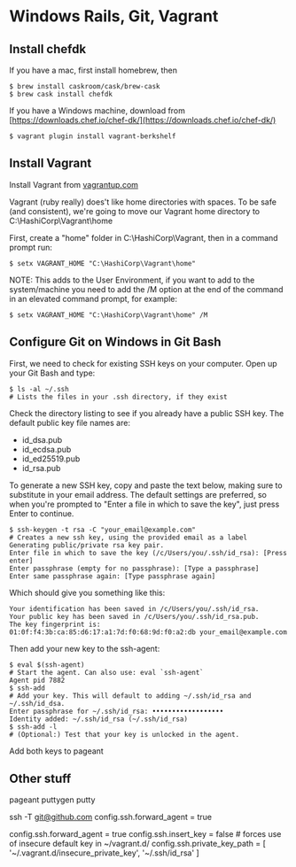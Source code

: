 # Windows Rails, Git, Vagrant

## Install chefdk

If you have a mac, first install homebrew, then

    $ brew install caskroom/cask/brew-cask
    $ brew cask install chefdk

If you have a Windows machine, download from [https://downloads.chef.io/chef-dk/](https://downloads.chef.io/chef-dk/)

    $ vagrant plugin install vagrant-berkshelf

## Install Vagrant

Install Vagrant from [vagrantup.com](http://vagrantup.com)

Vagrant (ruby really) does't like home directories with spaces. To be safe (and consistent), we're going to move our Vagrant home directory to C:\HashiCorp\Vagrant\home

First, create a "home" folder in C:\HashiCorp\Vagrant, then in a command prompt run:

	$ setx VAGRANT_HOME "C:\HashiCorp\Vagrant\home"

NOTE: This adds to the User Environment, if you want to add to the system/machine you need to add the /M option at the end of the command in an elevated command prompt, for example:

	$ setx VAGRANT_HOME "C:\HashiCorp\Vagrant\home" /M

## Configure Git on Windows in Git Bash

First, we need to check for existing SSH keys on your computer. Open up your Git Bash and type:

	$ ls -al ~/.ssh
	# Lists the files in your .ssh directory, if they exist

Check the directory listing to see if you already have a public SSH key. The default public key file names are:

* id_dsa.pub
* id_ecdsa.pub
* id_ed25519.pub
* id_rsa.pub

To generate a new SSH key, copy and paste the text below, making sure to substitute in your email address. The default settings are preferred, so when you're prompted to "Enter a file in which to save the key", just press Enter to continue.
	
	$ ssh-keygen -t rsa -C "your_email@example.com"
	# Creates a new ssh key, using the provided email as a label
	Generating public/private rsa key pair.
	Enter file in which to save the key (/c/Users/you/.ssh/id_rsa): [Press enter]
	Enter passphrase (empty for no passphrase): [Type a passphrase]
	Enter same passphrase again: [Type passphrase again]

Which should give you something like this:

	Your identification has been saved in /c/Users/you/.ssh/id_rsa.
	Your public key has been saved in /c/Users/you/.ssh/id_rsa.pub.
	The key fingerprint is:
	01:0f:f4:3b:ca:85:d6:17:a1:7d:f0:68:9d:f0:a2:db your_email@example.com

Then add your new key to the ssh-agent:

	$ eval $(ssh-agent)
	# Start the agent. Can also use: eval `ssh-agent`
	Agent pid 7882
	$ ssh-add
	# Add your key. This will default to adding ~/.ssh/id_rsa and ~/.ssh/id_dsa.
	Enter passphrase for ~/.ssh/id_rsa: ••••••••••••••••••
	Identity added: ~/.ssh/id_rsa (~/.ssh/id_rsa)
	$ ssh-add -l
	# (Optional:) Test that your key is unlocked in the agent.

Add both keys to pageant

## Other stuff

pageant
puttygen
putty

ssh -T git@github.com
config.ssh.forward_agent = true

config.ssh.forward_agent = true
config.ssh.insert_key = false # forces use of insecure default key in ~/vagrant.d/
config.ssh.private_key_path = [ '~/.vagrant.d/insecure_private_key', '~/.ssh/id_rsa' ]